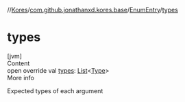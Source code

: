 //[Kores](../../index.md)/[com.github.jonathanxd.kores.base](../index.md)/[EnumEntry](index.md)/[types](types.md)



# types  
[jvm]  
Content  
open override val [types](types.md): [List](https://kotlinlang.org/api/latest/jvm/stdlib/kotlin.collections/-list/index.html)<[Type](https://docs.oracle.com/javase/8/docs/api/java/lang/reflect/Type.html)>  
More info  


Expected types of each argument

  




